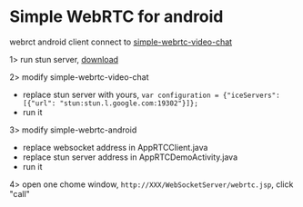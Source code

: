 # Simple WebRTC for android

webrct android client connect to [simple-webrtc-video-chat](https://github.com/simplehappy2600/simple-webrtc-video-chat)

1> run stun server, [download](http://www.stunprotocol.org)

2> modify simple-webrtc-video-chat

- replace stun server with yours, `var configuration = {"iceServers": [{"url": "stun:stun.l.google.com:19302"}]};`
- run it

3> modify simple-webrtc-android

- replace websocket address in AppRTCClient.java
- replace stun server address in AppRTCDemoActivity.java
- run it

4> open one chome window, `http://XXX/WebSocketServer/webrtc.jsp`, click "call"




